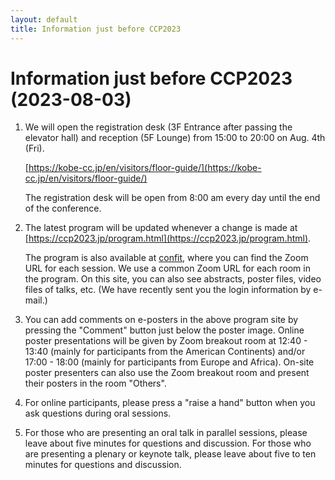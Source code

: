 ```yaml
---
layout: default
title: Information just before CCP2023
---
```


# Information just before CCP2023 (2023-08-03)

1. We will open the registration desk (3F Entrance after passing the elevator hall) and reception (5F Lounge) from 15:00 to 20:00 on Aug. 4th (Fri). 

   [https://kobe-cc.jp/en/visitors/floor-guide/](https://kobe-cc.jp/en/visitors/floor-guide/)

   The registration desk will be open from 8:00 am every day until the end of the conference. 

2. The latest program will be updated whenever a change is made at [https://ccp2023.jp/program.html](https://ccp2023.jp/program.html).

   The program is also available at [confit](https://confit.atlas.jp/guide/event/ccp2023/participant_login?redirectUrl=https://confit.atlas.jp/guide/event/ccp2023/top&lang=en), where you can find the Zoom URL for each session. We use a common Zoom URL for each room in the program. On this site, you can also see abstracts, poster files, video files of talks, etc. (We have recently sent you the login information by e-mail.)

3. You can add comments on e-posters in the above program site by pressing the "Comment" button just below the poster image. Online poster presentations will be given by Zoom breakout room at 12:40 - 13:40 (mainly for participants from the American Continents) and/or 17:00 - 18:00 (mainly for participants from Europe and Africa). On-site poster presenters can also use the Zoom breakout room and present their posters in the room "Others".

4. For online participants, please press a "raise a hand" button when you ask questions during oral sessions. 

5. For those who are presenting an oral talk in parallel sessions, please leave about five minutes for questions and discussion. For those who are presenting a plenary or keynote talk, please leave about five to ten minutes for questions and discussion.
